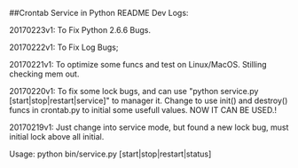 ##Crontab Service in Python README
Dev Logs:

20170223v1:
	To Fix Python 2.6.6 Bugs.

20170222v1:
	To Fix Log Bugs;

20170221v1:
	To optimize some funcs and test on Linux/MacOS. Stilling checking mem out.

20170220v1:
    To fix some lock bugs, and can use "python service.py [start|stop|restart|service]" to manager it. Change to use init() and destroy() funcs in crontab.py to initial some usefull values.
    NOW IT CAN BE USED.!

20170219v1:
    Just change into service mode, but found a new lock bug, must initial lock above all initial.

Usage:
    python bin/service.py [start|stop|restart|status]



